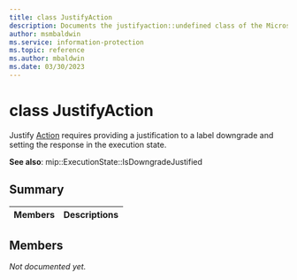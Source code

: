 ```yaml
---
title: class JustifyAction 
description: Documents the justifyaction::undefined class of the Microsoft Information Protection (MIP) SDK.
author: msmbaldwin
ms.service: information-protection
ms.topic: reference
ms.author: mbaldwin
ms.date: 03/30/2023
---
```


# class JustifyAction 
Justify [Action](undefined) requires providing a justification to a label downgrade and setting the response in the execution state.
  
**See also**: mip::ExecutionState::IsDowngradeJustified
  
## Summary
 Members                        | Descriptions                                
--------------------------------|---------------------------------------------
  
## Members
_Not documented yet._
